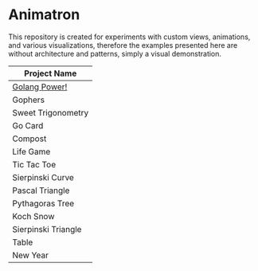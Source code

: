 # Animatron

This repository is created for experiments with custom views, animations, and various visualizations, therefore the examples presented here are without architecture and patterns, simply a visual demonstration.


<div align="center">

| Project Name                          |
|---------------------------------------|
| [Golang Power!](/info/golangPower.md) |
| Gophers                               |
| Sweet Trigonometry                    |
| Go Card                               |
| Compost                               |
| Life Game                             |
| Tic Tac Toe                           |
| Sierpinski Curve                      |ср
| Pascal Triangle                       |
| Pythagoras Tree                       |
| Koch Snow                             |
| Sierpinski Triangle                   |
| Table                                 |
| New Year                              |

</div>
